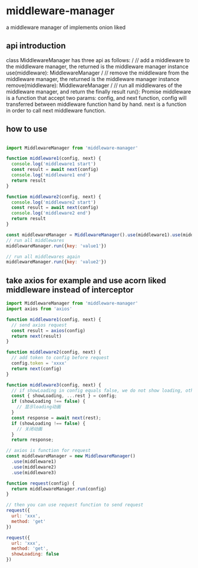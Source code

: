 # middleware-manager
a middleware manager of implements onion liked

## api introduction
class MiddlewareManager has three api as follows:
    / // add a middleware to the middleware manager, the returned is the middleware manager instance
    use(middleware): MiddlewareManager
    / // remove the middleware from the middleware manager, the returned is the middleware manager instance
    remove(middleware): MiddlewareManager
    / // run all middlewares of the middleware manager, and return the finally result
    run(): Promise
middleware is a function that accept two params: config, and next function, config will transferred between middleware function hand by hand. next is a function in order to call next middleware function.

## how to use
```javascript

import MiddlewareManager from 'middleware-manager'

function middleware1(config, next) {
  console.log('middleware1 start')
  const result = await next(config)
  console.log('middleware1 end')
  return result
}

function middleware2(config, next) {
  console.log('middleware2 start')
  const result = await next(config)
  console.log('middleware2 end')
  return result
}

const middlewareManager = MiddlewareManager().use(middleware1).use(middleware2)
// run all middlewares
middlewareManager.run({key: 'value1'})

// run all middlewares again
middlewareManager.run({key: 'value2'})

```

## take axios for example and use acorn liked middleware instead of interceptor
```javascript
import MiddlewareManager from 'middleware-manager'
import axios from 'axios'

function middleware1(config, next) {
  // send axios request
  const result = axios(config)
  return next(result)
}

function middleware2(config, next) {
  // add token to config before request 
  config.token = 'xxxx'
  return next(config)
}

function middleware3(config, next) {
  // if showLoading in config equals false, we do not show loading, otherwise show loading
  const { showLoading, ...rest } = config;
  if (showLoading !== false) {
    // 显示loading动画
  }
  const response = await next(rest);
  if (showLoading !== false) {
    // 关闭动画
  }
  return response;

// axios is function for request
const middlewareManager = new MiddlewareManager()
  .use(middleware1)
  .use(middleware2)
  .use(middleware3)

function request(config) {
  return middlewareManager.run(config)
}

// then you can use request function to send request
request({
  url: 'xxx',
  method: 'get'
}) 

request({
  url: 'xxx',
  method: 'get',
  showLoading: false
}) 

```
